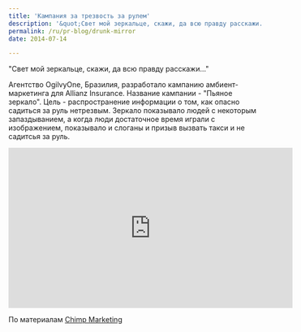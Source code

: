 ```yaml
---
title: 'Кампания за трезвость за рулем'
description: '&quot;Свет мой зеркальце, скажи, да всю правду расскажи...&quot;'
permalink: /ru/pr-blog/drunk-mirror
date: 2014-07-14

---
```


"Свет мой зеркальце, скажи, да всю правду расскажи..."

Агентство OgilvyOne, Бразилия, разработало кампанию амбиент- маркетинга для Allianz Insurance. Название кампании - "Пьяное зеркало".  Цель - распространение информации о том, как опасно садиться за руль нетрезвым. Зеркало показывало людей с некоторым запаздыванием, а когда люди достаточное время играли с изображением, показывало и слоганы и призыв вызвать такси и не садитсья за руль.

<iframe width="560" height="315" src="https://www.youtube.com/embed/feXKh8thh3E" frameborder="0" allowfullscreen></iframe>

По материалам <a href="https://www.chimpmarketing.com/allianzs-drunk-mirror-ambient-marketing/">Chimp Marketing</a>

